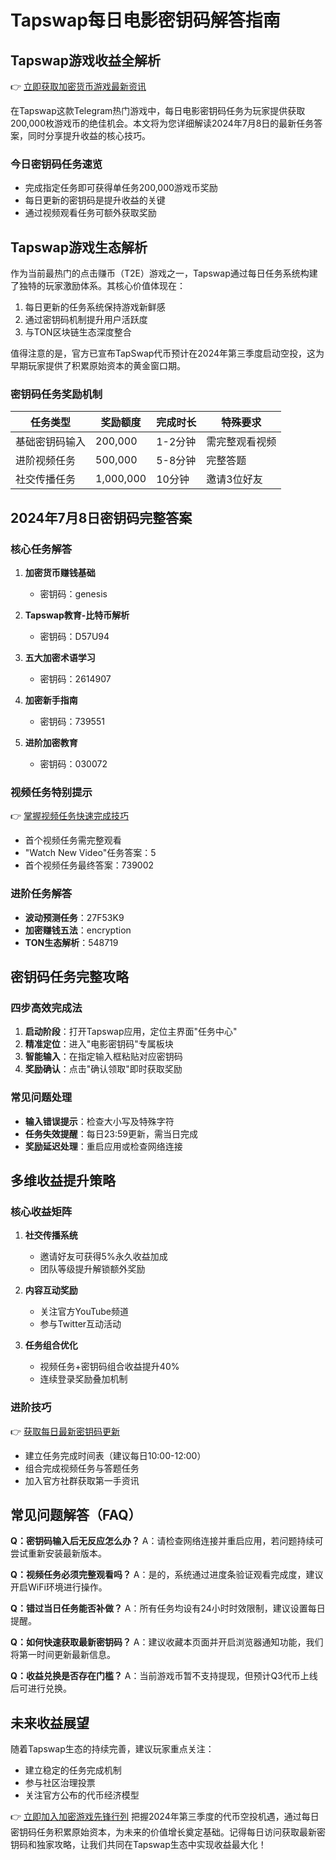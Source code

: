 # Tapswap每日电影密钥码解答指南

## Tapswap游戏收益全解析
👉 [立即获取加密货币游戏最新资讯](https://bit.ly/okx_welcome)

在Tapswap这款Telegram热门游戏中，每日电影密钥码任务为玩家提供获取200,000枚游戏币的绝佳机会。本文将为您详细解读2024年7月8日的最新任务答案，同时分享提升收益的核心技巧。

### 今日密钥码任务速览
- 完成指定任务即可获得单任务200,000游戏币奖励
- 每日更新的密钥码是提升收益的关键
- 通过视频观看任务可额外获取奖励

## Tapswap游戏生态解析

作为当前最热门的点击赚币（T2E）游戏之一，Tapswap通过每日任务系统构建了独特的玩家激励体系。其核心价值体现在：
1. 每日更新的任务系统保持游戏新鲜感
2. 通过密钥码机制提升用户活跃度
3. 与TON区块链生态深度整合

值得注意的是，官方已宣布TapSwap代币预计在2024年第三季度启动空投，这为早期玩家提供了积累原始资本的黄金窗口期。

### 密钥码任务奖励机制
| 任务类型          | 奖励额度   | 完成时长 | 特殊要求       |
|-------------------|------------|----------|----------------|
| 基础密钥码输入    | 200,000    | 1-2分钟  | 需完整观看视频 |
| 进阶视频任务      | 500,000    | 5-8分钟  | 完整答题       |
| 社交传播任务      | 1,000,000  | 10分钟   | 邀请3位好友    |

## 2024年7月8日密钥码完整答案

### 核心任务解答
1. **加密货币赚钱基础**
   - 密钥码：genesis

2. **Tapswap教育-比特币解析**
   - 密钥码：D57U94

3. **五大加密术语学习**
   - 密钥码：2614907

4. **加密新手指南**
   - 密钥码：739551

5. **进阶加密教育**
   - 密钥码：030072

### 视频任务特别提示
👉 [掌握视频任务快速完成技巧](https://bit.ly/okx_welcome)
- 首个视频任务需完整观看
- "Watch New Video"任务答案：5
- 首个视频任务最终答案：739002

### 进阶任务解答
- **波动预测任务**：27F53K9
- **加密赚钱五法**：encryption
- **TON生态解析**：548719

## 密钥码任务完整攻略

### 四步高效完成法
1. **启动阶段**：打开Tapswap应用，定位主界面"任务中心"
2. **精准定位**：进入"电影密钥码"专属板块
3. **智能输入**：在指定输入框粘贴对应密钥码
4. **奖励确认**：点击"确认领取"即时获取奖励

### 常见问题处理
- **输入错误提示**：检查大小写及特殊字符
- **任务失效提醒**：每日23:59更新，需当日完成
- **奖励延迟处理**：重启应用或检查网络连接

## 多维收益提升策略

### 核心收益矩阵
1. **社交传播系统**
   - 邀请好友可获得5%永久收益加成
   - 团队等级提升解锁额外奖励

2. **内容互动奖励**
   - 关注官方YouTube频道
   - 参与Twitter互动活动

3. **任务组合优化**
   - 视频任务+密钥码组合收益提升40%
   - 连续登录奖励叠加机制

### 进阶技巧
👉 [获取每日最新密钥码更新](https://bit.ly/okx_welcome)
- 建立任务完成时间表（建议每日10:00-12:00）
- 组合完成视频任务与答题任务
- 加入官方社群获取第一手资讯

## 常见问题解答（FAQ）

**Q：密钥码输入后无反应怎么办？**
A：请检查网络连接并重启应用，若问题持续可尝试重新安装最新版本。

**Q：视频任务必须完整观看吗？**
A：是的，系统通过进度条验证观看完成度，建议开启WiFi环境进行操作。

**Q：错过当日任务能否补做？**
A：所有任务均设有24小时时效限制，建议设置每日提醒。

**Q：如何快速获取最新密钥码？**
A：建议收藏本页面并开启浏览器通知功能，我们将第一时间更新最新信息。

**Q：收益兑换是否存在门槛？**
A：当前游戏币暂不支持提现，但预计Q3代币上线后可进行兑换。

## 未来收益展望

随着Tapswap生态的持续完善，建议玩家重点关注：
- 建立稳定的任务完成机制
- 参与社区治理投票
- 关注官方公布的代币经济模型

👉 [立即加入加密游戏先锋行列](https://bit.ly/okx_welcome)
把握2024年第三季度的代币空投机遇，通过每日密钥码任务积累原始资本，为未来的价值增长奠定基础。记得每日访问获取最新密钥码和独家攻略，让我们共同在Tapswap生态中实现收益最大化！